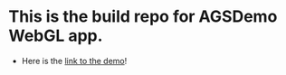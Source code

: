 # This is the build repo for AGSDemo WebGL app. 

- Here is the [link to the demo](https://proud-rock-0fd34d70f.4.azurestaticapps.net)!

